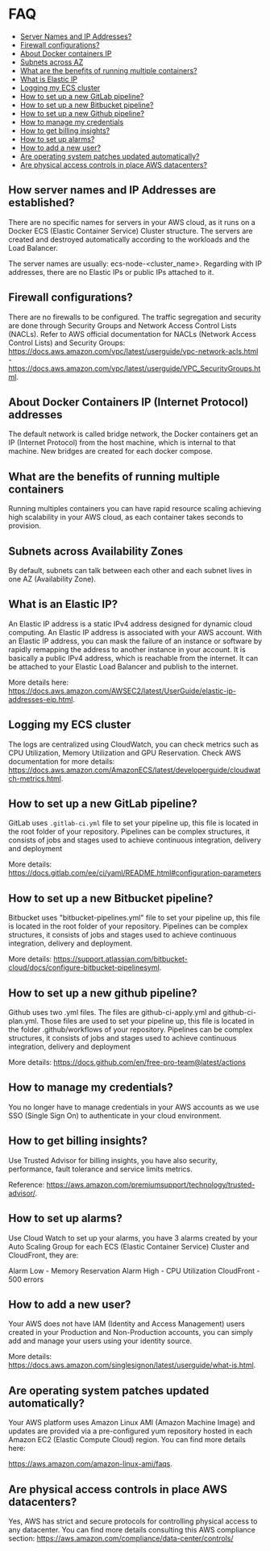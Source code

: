 # FAQ

- [Server Names and IP Addresses?](#how-server-names-and-ip-addresses-are-established%3F)
- [Firewall configurations?](#firewall-configurations%3F)
- [About Docker containers IP](#about-docker-containers-ip-(internet-protocol)-addresses)
- [Subnets across AZ](#subnets-across-availability-zones)
- [What are the benefits of running multiple containers?](#what-are-the-benefits-of-running-multiple-containers)
- [What is Elastic IP](#what-is-an-elastic-ip%3F)
- [Logging my ECS cluster](#logging-my-ecs-cluster)
- [How to set up a new GitLab pipeline?](#how-to-set-up-a-new-gitlab-pipeline%3F)
- [How to set up a new Bitbucket pipeline?](#how-to-set-up-a-new-bitbucket-pipeline%3F)
- [How to set up a new Github pipeline?](#how-to-set-up-a-github-pipeline%3F)
- [How to manage my credentials ](#how-to-manage-my-credentials%3F)
- [How to get billing insights?](#how-to-get-billing-insights%3F)
- [How to set up alarms?](#how-to-set-up-alarms%3F)
- [How to add a new user?](#how-to-add-a-new-user%3F)
- [Are operating system patches updated automatically?](#are-operating-system-patches-updated-automatically%3F)
- [Are physical access controls in place AWS datacenters?](#are-physical-access-controls-in-place-aws-datacenters%3F)


## How server names and IP Addresses are established?

There are no specific names for servers in your AWS cloud, as it runs on a Docker ECS (Elastic Container Service) Cluster structure. The servers are created and destroyed automatically according to the workloads and the Load Balancer.

The server names are usually: ecs-node-<cluster_name>. Regarding with IP addresses, there are no Elastic IPs or public IPs attached to it.

## Firewall configurations?

There are no firewalls to be configured. The traffic segregation and security are done through Security Groups and Network Access Control Lists (NACLs). Refer to AWS official documentation for NACLs (Network Access Control Lists) and Security Groups: https://docs.aws.amazon.com/vpc/latest/userguide/vpc-network-acls.html - https://docs.aws.amazon.com/vpc/latest/userguide/VPC_SecurityGroups.html.

## About Docker Containers IP (Internet Protocol) addresses

The default network is called bridge network, the Docker containers get an IP (Internet Protocol) from the host machine, which is internal to that machine.
New bridges are created for each docker compose.

## What are the benefits of running multiple containers

Running multiples containers you can have rapid resource scaling achieving high scalability in your AWS cloud, as each container takes seconds to provision.

## Subnets across Availability Zones

By default, subnets can talk between each other and each subnet lives in one AZ (Availability Zone).

## What is an Elastic IP?

An Elastic IP address is a static IPv4 address designed for dynamic cloud computing. An Elastic IP address is associated with your AWS account. With an Elastic IP address, you can mask the failure of an instance or software by rapidly remapping the address to another instance in your account. It is basically a public IPv4 address, which is reachable from the internet. It can be attached to your Elastic Load Balancer and publish to the internet.

More details here: https://docs.aws.amazon.com/AWSEC2/latest/UserGuide/elastic-ip-addresses-eip.html.

## Logging my ECS cluster

The logs are centralized using CloudWatch, you can check metrics such as CPU Utilization, Memory Utilization and GPU Reservation. Check AWS documentation for more details: https://docs.aws.amazon.com/AmazonECS/latest/developerguide/cloudwatch-metrics.html.

## How to set up a new GitLab pipeline?

GitLab uses `.gitlab-ci.yml` file to set your pipeline up, this file is located in the root folder of your repository. Pipelines can be complex structures, it consists of jobs and stages used to achieve continuous integration, delivery and deployment

More details: https://docs.gitlab.com/ee/ci/yaml/README.html#configuration-parameters

## How to set up a new Bitbucket pipeline?

Bitbucket uses "bitbucket-pipelines.yml" file to set your pipeline up, this file is located in the root folder of your repository. Pipelines can be complex structures, it consists of jobs and stages used to achieve continuous integration, delivery and deployment.

More details: https://support.atlassian.com/bitbucket-cloud/docs/configure-bitbucket-pipelinesyml.

## How to set up a new github pipeline?

Github uses two .yml files. The files are github-ci-apply.yml and github-ci-plan.yml. Those files are used to set your pipeline up, this file is located in the folder .github/workflows of your repository. Pipelines can be complex structures, it consists of jobs and stages used to achieve continuous integration, delivery and deployment

More details: https://docs.github.com/en/free-pro-team@latest/actions

## How to manage my credentials?

You no longer have to manage credentials in your AWS accounts as we use SSO (Single Sign On) to authenticate in your cloud environment.

## How to get billing insights?

Use Trusted Advisor for billing insights, you have also security, performance, fault tolerance and service limits metrics.

Reference: https://aws.amazon.com/premiumsupport/technology/trusted-advisor/.

## How to set up alarms?

Use Cloud Watch to set up your alarms, you have 3 alarms created by your Auto Scaling Group for each ECS (Elastic Container Service) Cluster and CloudFront, they are:

Alarm Low - Memory Reservation
Alarm High - CPU Utilization
CloudFront - 500 errors

## How to add a new user?

Your AWS does not have IAM (Identity and Access Management) users created in your Production and Non-Production accounts, you can simply add and manage your users using your identity source.

More details: https://docs.aws.amazon.com/singlesignon/latest/userguide/what-is.html.

## Are operating system patches updated automatically?

Your AWS platform uses Amazon Linux AMI (Amazon Machine Image) and updates are provided via a pre-configured yum repository hosted in each Amazon EC2 (Elastic Compute Cloud) region. You can find more details here:

https://aws.amazon.com/amazon-linux-ami/faqs.

## Are physical access controls in place AWS datacenters?

Yes, AWS has strict and secure protocols for controlling physical access to any datacenter. You can find more details consulting this AWS compliance section: https://aws.amazon.com/compliance/data-center/controls/
